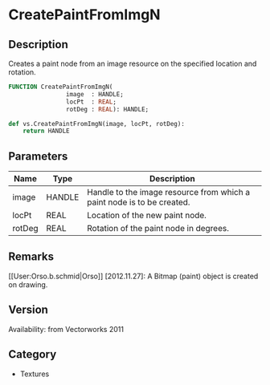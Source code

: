 # CreatePaintFromImgN

## Description
Creates a paint node from an image resource on the specified location and rotation.

```pascal
FUNCTION CreatePaintFromImgN(
				image  : HANDLE;
				locPt  : REAL;
				rotDeg : REAL): HANDLE;
```

```python
def vs.CreatePaintFromImgN(image, locPt, rotDeg):
    return HANDLE
```

## Parameters
|Name|Type|Description|
|---|---|---|
|image|HANDLE|Handle to the image resource from which a paint node is to be created.|
|locPt|REAL|Location of the new paint node.|
|rotDeg|REAL|Rotation of the paint node in degrees.|

## Remarks
[[User:Orso.b.schmid|Orso]] [2012.11.27]: A Bitmap (paint) object is created on drawing.

## Version
Availability: from Vectorworks 2011

## Category
* Textures

